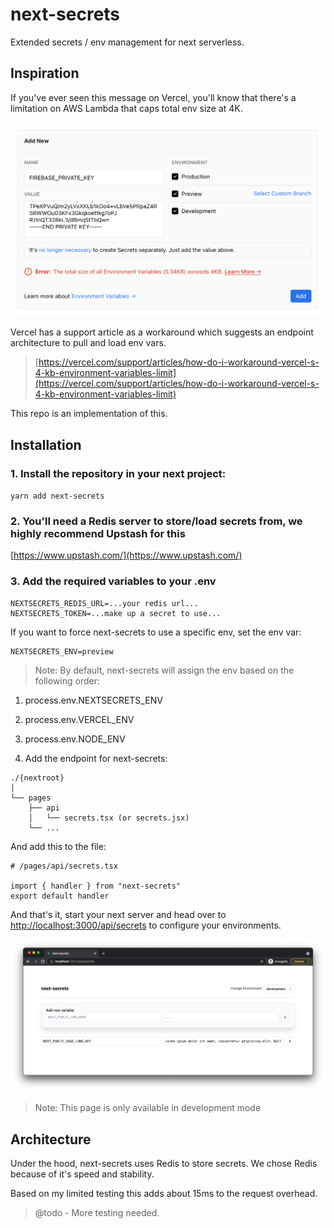 # next-secrets

Extended secrets / env management for next serverless.

## Inspiration

If you've ever seen this message on Vercel, you'll know that there's a limitation on AWS Lambda that caps total env size at 4K.

![Vercel Error](./docs/error-big.png)

Vercel has a support article as a workaround which suggests an endpoint architecture to pull and load env vars.

> [https://vercel.com/support/articles/how-do-i-workaround-vercel-s-4-kb-environment-variables-limit](https://vercel.com/support/articles/how-do-i-workaround-vercel-s-4-kb-environment-variables-limit)

This repo is an implementation of this.

## Installation

### 1. Install the repository in your next project:
  
  `yarn add next-secrets`

### 2. You'll need a Redis server to store/load secrets from, we highly recommend Upstash for this
[https://www.upstash.com/](https://www.upstash.com/)

### 3. Add the required variables to your .env

```
NEXTSECRETS_REDIS_URL=...your redis url...
NEXTSECRETS_TOKEN=...make up a secret to use...
```

If you want to force next-secrets to use a specific env, set the env var:

```
NEXTSECRETS_ENV=preview
```

> Note: By default, next-secrets will assign the env based on the following order: 
1. process.env.NEXTSECRETS_ENV 
2. process.env.VERCEL_ENV 
3. process.env.NODE_ENV

4. Add the endpoint for next-secrets:

```
./{nextroot}
│
└── pages
    ├── api
    │   └── secrets.tsx (or secrets.jsx)
    └── ...
```

And add this to the file:

```
# /pages/api/secrets.tsx

import { handler } from "next-secrets"
export default handler
```

And that's it, start your next server and head over to [http://localhost:3000/api/secrets](http://localhost:3000/api/secrets) to configure your environments.

![UI](./docs/ui.png)

> Note: This page is only available in development mode

## Architecture

Under the hood, next-secrets uses Redis to store secrets. We chose Redis because of it's speed and stability. 

Based on my limited testing this adds about 15ms to the request overhead. 

> @todo - More testing needed.



